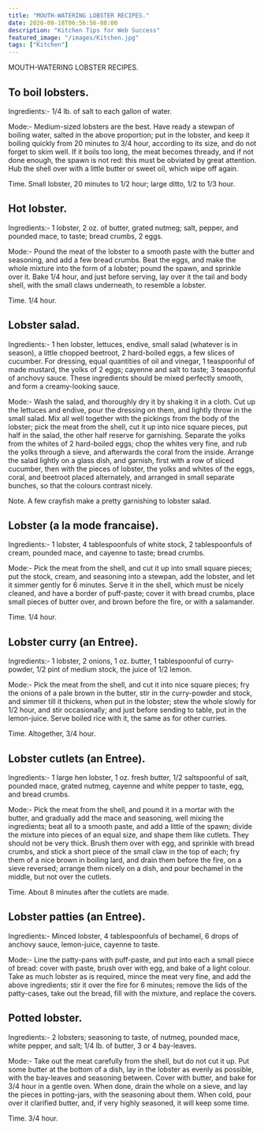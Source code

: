 ```yaml
---
title: "MOUTH-WATERING LOBSTER RECIPES."
date: 2020-08-18T06:56:56-08:00
description: "Kitchen Tips for Web Success"
featured_image: "/images/Kitchen.jpg"
tags: ["Kitchen"]
---
```


MOUTH-WATERING LOBSTER RECIPES. 

To boil lobsters.
----------------- 

Ingredients:- 1/4 lb. of salt to each gallon of water. 

Mode:- Medium-sized lobsters are the best. Have ready a stewpan of boiling  water, salted in the above proportion; put in the lobster, and keep it boiling  quickly from 20 minutes to 3/4 hour, according to its size, and do not forget to skim well. If it boils too long, the meat becomes thready, and if not done enough, the spawn is not red: this must be obviated by great attention. Hub the shell over with a little butter or sweet oil, which wipe off again. 

Time. Small lobster, 20 minutes to 1/2 hour; large ditto, 1/2 to 1/3 hour. 

Hot lobster.
------------ 

Ingredients:- 1 lobster, 2 oz. of butter, grated nutmeg; salt, pepper, and pounded mace, to taste; bread crumbs, 2 eggs. 

Mode:- Pound the meat of the lobster to a smooth paste with the butter and seasoning, and add a few bread crumbs. Beat the eggs, and make the whole mixture into the form of a lobster; pound the spawn, and sprinkle over it. Bake 1/4 hour, and just before serving, lay over it the tail and body shell, with the small claws underneath, to resemble a lobster. 

Time. 1/4 hour.  

Lobster salad.
-------------- 

Ingredients:- 1 hen lobster, lettuces, endive, small salad (whatever is in season), a little chopped beetroot, 2 hard-boiled eggs, a few slices of cucumber. For dressing, equal quantities of oil and vinegar, 1 teaspoonful of made mustard, the yolks of 2 eggs; cayenne and salt to taste; 3 teaspoonful of anchovy sauce. These ingredients should be mixed perfectly smooth, and form a creamy-looking sauce. 

Mode:- Wash the salad, and thoroughly dry it by shaking it in a cloth. Cut up the lettuces and endive, pour the dressing on them, and lightly throw in the small salad. Mix all well together with the pickings from the body of the lobster; pick the meat from the shell, cut it up into nice square pieces, put half in the salad, the other half reserve for garnishing. Separate the yolks from the whites of 2 hard-boiled eggs; chop the whites very fine, and rub the yolks through a sieve, and afterwards the coral from the inside. Arrange the salad lightly on a glass dish, and garnish, first with a row of sliced cucumber, then with the pieces of lobster, the yolks and whites of the eggs, coral, and beetroot placed alternately, and arranged in small separate bunches, so that the colours contrast nicely. 

Note. A few crayfish make a pretty garnishing to lobster salad. 

Lobster (a la mode francaise).
----------------------------- 

Ingredients:- 1 lobster, 4 tablespoonfuls of white stock, 2 tablespoonfuls of cream, pounded mace, and cayenne to taste; bread crumbs. 

Mode:- Pick the meat from the shell, and cut it up into small square pieces; put the stock, cream, and seasoning into a stewpan, add the lobster, and let it simmer gently for 6 minutes. Serve it in the shell, which must be nicely cleaned, and have a border of puff-paste; cover it with bread crumbs, place small pieces of butter over, and brown before the fire, or with a salamander. 

Time. 1/4 hour.  

Lobster curry (an Entree).
-------------------------- 

Ingredients:- 1 lobster, 2 onions, 1 oz. butter, 1 tablespoonful of curry-powder, 1/2 pint of medium stock, the juice of 1/2 lemon. 

Mode:- Pick the meat from the shell, and cut it into nice square pieces; fry the onions of a pale brown in the butter, stir in the curry-powder and stock, and simmer till it thickens, when put in the lobster; stew the whole slowly for 1/2 hour, and stir occasionally; and just before sending to table, put in the lemon-juice. Serve boiled rice with it, the same as for other curries. 

Time. Altogether, 3/4 hour.  

Lobster cutlets (an Entree).
---------------------------- 

Ingredients:- 1 large hen lobster, 1 oz. fresh butter, 1/2 saltspoonful of salt, pounded mace, grated nutmeg, cayenne and white pepper to taste, egg, and bread crumbs. 

Mode:- Pick the meat from the shell, and pound it in a mortar with the butter, and gradually add the mace and seasoning, well mixing the ingredients; beat all to a smooth paste, and add a little of the spawn; divide the mixture into pieces of an equal size, and shape them like cutlets. They should not be very thick. Brush them over with egg, and sprinkle with bread crumbs, and stick a short piece of the small claw in the top of each; fry them of a nice brown in boiling lard, and drain them before the fire, on a sieve reversed; arrange them nicely on a dish, and pour bechamel in the middle, but not over the cutlets. 

Time. About 8 minutes after the cutlets are made. 

Lobster patties (an Entree).
---------------------------- 

Ingredients:- Minced lobster, 4 tablespoonfuls of bechamel, 6 drops of anchovy sauce, lemon-juice, cayenne to taste. 

Mode:- Line the patty-pans with puff-paste, and put into each a small piece of bread: cover with paste, brush over with egg, and bake of a light colour. Take as much lobster as is required, mince the meat very fine, and add the above ingredients; stir it over the fire for 6 minutes; remove the lids of the patty-cases, take out the bread, fill with the mixture, and replace the covers. 

Potted lobster.
--------------- 

Ingredients:- 2 lobsters; seasoning to taste, of nutmeg, pounded mace, white pepper, and salt; 1/4 lb. of butter, 3 or 4 bay-leaves. 

Mode:- Take out the meat carefully from the shell, but do not cut it up. Put some butter at the bottom of a dish, lay in the lobster as evenly as possible, with the bay-leaves and seasoning between. Cover with butter, and bake for 3/4 hour in a gentle oven. When done, drain the whole on a sieve, and lay the pieces in potting-jars, with the seasoning about them. When cold, pour over it clarified butter, and, if very highly seasoned, it will keep some time. 

Time. 3/4 hour.  


